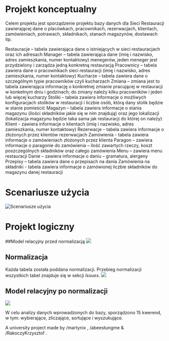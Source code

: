 # Projekt konceptualny

Celem projektu jest sporządzenie projektu bazy danych dla Sieci Restauracji zawierającej dane 
o placówkach, pracownikach, rezerwacjach, klientach, zamówieniach, potrawach, składnikach, 
stanach magazynów, dostawach itp.

Restauracje – tabela zawierająca dane o istniejących w sieci restauracjach oraz ich adresach
Manager – tabela zawierająca dane (imię i nazwisko, adres zamieszkania, numer kontaktowy)
menegerów, jeden meneger jest przydzielony i zarządza jedną konkretną restauracją
Pracownicy – tabela zawiera dane o pracownikach sieci restauracji (imię i nazwisko, adres 
zamieszkania, numer kontaktowy)
Kucharze – tabela zawiera dane o szczególnym typie pracowników czyli kucharzach
Zmiana – zmiana jest to tabela zawierająca informację o konkretnej zmianie pracującej w 
restauracji w konketnym dniu i godzinach; do zmiany należy kilku pracowników i jeden lub 
więcej kucharzy
Stoliki – tabela zawiera informacje o możliwych konfiguracjach stolików w restauracji i liczbie 
osób, którą dany stolik będzie w stanie pomieścić
Magazyn – tabela zawiera informacje o stania magazynu (ilości składników jakie się w nim 
znajdują) oraz jego lokalizacji (lokalizacja magazynu będzie taka sama jak restauracji do której 
on należy)
Klient - zawiera informacje o klientach (imię i nazwisko, adres zamieszkania, numer 
kontaktowy)
Rezerwacje – tabela zawiera informacje o złożonych przez klientów rezerwacjach
Zamówienia - tabela zawiera informacje o zamówieniach złożonych przez klienta
Paragon – zawiera informacje o paragonie do zamówienia – ilość zawartych rzeczy, koszt 
poszczególnych składników oraz całego zamówienia
Menu – zawiera menu restauracji
Danie – zawiera informacje o daniu – gramatura, alergeny
Przepisy – tabela zawiera dane o przepisach na dania
Zamówienia na składniki - tabela zawiera informacje o zamówionej liczbie składników do 
magazynu danej restauracji

# Scenariusze użycia
![Scenariusze użycia](https://user-images.githubusercontent.com/112055662/221262760-87e98adb-2125-4152-8da4-360b53611045.png)

# Projekt logiczny
##Model relacyjny przed normalizacją
![](https://user-images.githubusercontent.com/112055662/221263008-ee5b8cf2-7d4b-44c9-891f-c168300059dd.png)

## Normalizacja
Każda tabela została poddana normalizacji. Przebieg normalizacji wszystkich tabel znajduje się w sekcji _Issues_.
![](https://user-images.githubusercontent.com/112055662/221266396-71e4e99a-16fe-4937-b177-e1d2ac8d2150.png)


## Model relacyjny po normalizacji
![](https://user-images.githubusercontent.com/112055662/221263997-3097bd0d-c749-4361-b6fe-780c97807401.png)

W celu analizy danych wprowadzonych do bazy, sporządzono 15 kwerend, w tym: wybierające, zliczające, sortujące i wyszukujące.

A university project made by /martynix , /abeestungme & /RakoczyKrzysztof .
